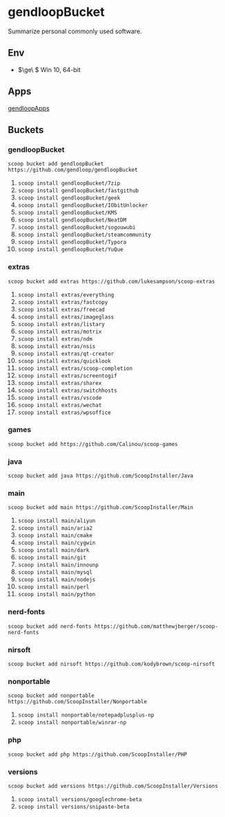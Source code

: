 # gendloopBucket

Summarize personal commonly used software. 

## Env

* $\ge\ $ Win 10,  64-bit 

## Apps

[gendloopApps](https://github.com/gendloop/gendloopApps) 

## Buckets

### gendloopBucket

`scoop bucket add gendloopBucket https://github.com/gendloop/gendloopBucket` 

1. `scoop install gendloopBucket/7zip` 
2. `scoop install gendloopBucket/fastgithub` 
3. `scoop install gendloopBucket/geek` 
4. `scoop install gendloopBucket/IObitUnlocker` 
5. `scoop install gendloopBucket/KMS` 
6. `scoop install gendloopBucket/NeatDM` 
7. `scoop install gendloopBucket/sogouwubi` 
8. `scoop install gendloopBucket/steamcommunity` 
9. `scoop install gendloopBucket/Typora` 
10. `scoop install gendloopBucket/YuQue` 

### extras

`scoop bucket add extras https://github.com/lukesampson/scoop-extras` 

1. `scoop install extras/everything`
2. `scoop install extras/fastcopy` 
3. `scoop install extras/freecad` 
4. `scoop install extras/imageglass` 
5. `scoop install extras/listary` 
6. `scoop install extras/motrix` 
7. `scoop install extras/ndm` 
8. `scoop install extras/nsis` 
9. `scoop install extras/qt-creator` 
10. `scoop install extras/quicklook` 
11. `scoop install extras/scoop-completion` 
12. `scoop install extras/screentogif` 
13. `scoop install extras/sharex` 
14. `scoop install extras/switchhosts` 
15. `scoop install extras/vscode` 
16. `scoop install extras/wechat` 
17. `scoop install extras/wpsoffice` 

### games

`scoop bucket add https://github.com/Calinou/scoop-games` 



### java

`scoop bucket add java https://github.com/ScoopInstaller/Java` 



### main

`scoop bucket add main https://github.com/ScoopInstaller/Main` 

1. `scoop install main/aliyun` 
2. `scoop install main/aria2` 
3. `scoop install main/cmake` 
4. `scoop install main/cygwin` 
5. `scoop install main/dark` 
6. `scoop install main/git` 
7. `scoop install main/innounp` 
8. `scoop install main/mysql` 
9. `scoop install main/nodejs` 
10. `scoop install main/perl`
11. `scoop install main/python` 

### nerd-fonts

`scoop bucket add nerd-fonts https://github.com/matthewjberger/scoop-nerd-fonts` 



### nirsoft

`scoop bucket add nirsoft https://github.com/kodybrown/scoop-nirsoft` 



### nonportable

`scoop bucket add nonportable https://github.com/ScoopInstaller/Nonportable` 

1. `scoop install nonportable/notepadplusplus-np` 
2. `scoop install nonportable/winrar-np` 

### php

`scoop bucket add php https://github.com/ScoopInstaller/PHP` 



### versions

`scoop bucket add versions https://github.com/ScoopInstaller/Versions` 

1. `scoop install versions/googlechrome-beta` 
1. `scoop install versions/snipaste-beta` 







